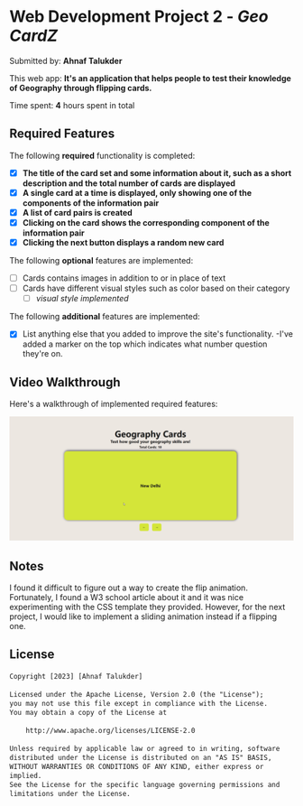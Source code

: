 # Web Development Project 2 - *Geo CardZ*

Submitted by: **Ahnaf Talukder**

This web app: **It's an application that helps people to test their knowledge of Geography through flipping cards.**

Time spent: **4** hours spent in total

## Required Features

The following **required** functionality is completed:

- [X] **The title of the card set and some information about it, such as a short description and the total number of cards are displayed**
- [X] **A single card at a time is displayed, only showing one of the components of the information pair**
- [X] **A list of card pairs is created**
- [X] **Clicking on the card shows the corresponding component of the information pair**
- [X] **Clicking the next button displays a random new card**

The following **optional** features are implemented:

- [ ] Cards contains images in addition to or in place of text
- [ ] Cards have different visual styles such as color based on their category
  - [ ] *visual style implemented*

The following **additional** features are implemented:

* [X] List anything else that you added to improve the site's functionality.
      -I've added a marker on the top which indicates what number question they're on.

## Video Walkthrough

Here's a walkthrough of implemented required features:

<img src='./walkthrough.gif' title='Video Walkthrough' width='' alt='Video Walkthrough' />


## Notes

I found it difficult to figure out a way to create the flip animation. Fortunately, I found a W3 school article about it and it was nice experimenting with the CSS template they provided. However, for the next project, I would like to implement a sliding animation instead if a flipping one.

## License

    Copyright [2023] [Ahnaf Talukder]

    Licensed under the Apache License, Version 2.0 (the "License");
    you may not use this file except in compliance with the License.
    You may obtain a copy of the License at

        http://www.apache.org/licenses/LICENSE-2.0

    Unless required by applicable law or agreed to in writing, software
    distributed under the License is distributed on an "AS IS" BASIS,
    WITHOUT WARRANTIES OR CONDITIONS OF ANY KIND, either express or implied.
    See the License for the specific language governing permissions and
    limitations under the License.
